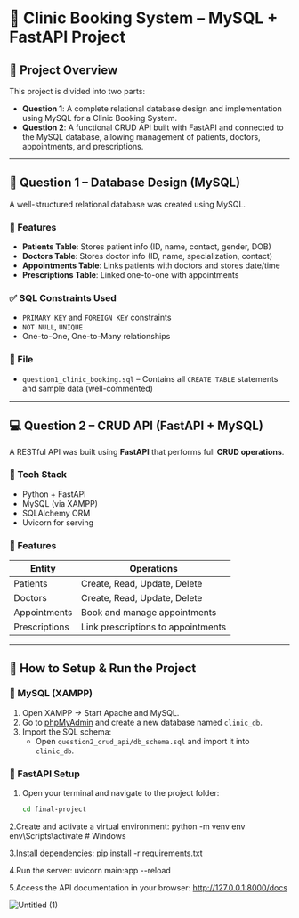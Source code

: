 # 🏥 Clinic Booking System – MySQL + FastAPI Project

## 📌 Project Overview

This project is divided into two parts:

- **Question 1**: A complete relational database design and implementation using MySQL for a Clinic Booking System.
- **Question 2**: A functional CRUD API built with FastAPI and connected to the MySQL database, allowing management of patients, doctors, appointments, and prescriptions.

---

## 🧠 Question 1 – Database Design (MySQL)

A well-structured relational database was created using MySQL.

### 📁 Features

- **Patients Table**: Stores patient info (ID, name, contact, gender, DOB)
- **Doctors Table**: Stores doctor info (ID, name, specialization, contact)
- **Appointments Table**: Links patients with doctors and stores date/time
- **Prescriptions Table**: Linked one-to-one with appointments

### ✅ SQL Constraints Used

- `PRIMARY KEY` and `FOREIGN KEY` constraints
- `NOT NULL`, `UNIQUE`
- One-to-One, One-to-Many relationships

### 📂 File

- `question1_clinic_booking.sql` – Contains all `CREATE TABLE` statements and sample data (well-commented)

---

## 💻 Question 2 – CRUD API (FastAPI + MySQL)

A RESTful API was built using **FastAPI** that performs full **CRUD operations**.

### 🔌 Tech Stack

- Python + FastAPI
- MySQL (via XAMPP)
- SQLAlchemy ORM
- Uvicorn for serving

### 🔧 Features

| Entity        | Operations                          |
|---------------|-------------------------------------|
| Patients      | Create, Read, Update, Delete        |
| Doctors       | Create, Read, Update, Delete        |
| Appointments  | Book and manage appointments        |
| Prescriptions | Link prescriptions to appointments  |

---

## 🚀 How to Setup & Run the Project

### 🐬 MySQL (XAMPP)

1. Open XAMPP → Start Apache and MySQL.
2. Go to [phpMyAdmin](http://localhost/phpmyadmin) and create a new database named `clinic_db`.
3. Import the SQL schema:  
   - Open `question2_crud_api/db_schema.sql` and import it into `clinic_db`.

### 🐍 FastAPI Setup

1. Open your terminal and navigate to the project folder:
   ```bash
   cd final-project
   
2.Create and activate a virtual environment:
python -m venv env
env\Scripts\activate  # Windows


3.Install dependencies:
pip install -r requirements.txt


4.Run the server:
uvicorn main:app --reload


5.Access the API documentation in your browser:
http://127.0.0.1:8000/docs




![Untitled (1)](https://github.com/user-attachments/assets/0e4c1488-21eb-4b41-870c-f665cd058244)
